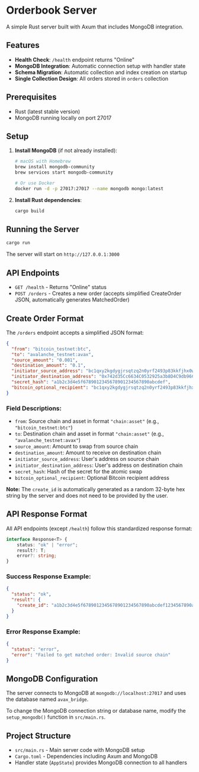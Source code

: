 # Orderbook Server

A simple Rust server built with Axum that includes MongoDB integration.

## Features

- **Health Check**: `/health` endpoint returns "Online"
- **MongoDB Integration**: Automatic connection setup with handler state
- **Schema Migration**: Automatic collection and index creation on startup
- **Single Collection Design**: All orders stored in `orders` collection

## Prerequisites

- Rust (latest stable version)
- MongoDB running locally on port 27017

## Setup

1. **Install MongoDB** (if not already installed):
   ```bash
   # macOS with Homebrew
   brew install mongodb-community
   brew services start mongodb-community
   
   # Or use Docker
   docker run -d -p 27017:27017 --name mongodb mongo:latest
   ```

2. **Install Rust dependencies**:
   ```bash
   cargo build
   ```

## Running the Server

```bash
cargo run
```

The server will start on `http://127.0.0.1:3000`

## API Endpoints

- `GET /health` - Returns "Online" status
- `POST /orders` - Creates a new order (accepts simplified CreateOrder JSON, automatically generates MatchedOrder)

## Create Order Format

The `/orders` endpoint accepts a simplified JSON format:

```json
{
  "from": "bitcoin_testnet:btc",
  "to": "avalanche_testnet:avax", 
  "source_amount": "0.001",
  "destination_amount": "0.1",
  "initiator_source_address": "bc1qxy2kgdygjrsqtzq2n0yrf2493p83kkfjhx0wlh",
  "initiator_destination_address": "0x742d35Cc6634C0532925a3b8D4C9db96C4b4d8b6",
  "secret_hash": "a1b2c3d4e5f6789012345678901234567890abcdef",
  "bitcoin_optional_recipient": "bc1qxy2kgdygjrsqtzq2n0yrf2493p83kkfjhx0wlh"
}
```

### Field Descriptions:
- `from`: Source chain and asset in format `"chain:asset"` (e.g., `"bitcoin_testnet:btc"`)
- `to`: Destination chain and asset in format `"chain:asset"` (e.g., `"avalanche_testnet:avax"`)
- `source_amount`: Amount to swap from source chain
- `destination_amount`: Amount to receive on destination chain
- `initiator_source_address`: User's address on source chain
- `initiator_destination_address`: User's address on destination chain
- `secret_hash`: Hash of the secret for the atomic swap
- `bitcoin_optional_recipient`: Optional Bitcoin recipient address

**Note:** The `create_id` is automatically generated as a random 32-byte hex string by the server and does not need to be provided by the user.

## API Response Format

All API endpoints (except `/health`) follow this standardized response format:

```typescript
interface Response<T> {
    status: "ok" | "error";
    result?: T;
    error?: string;
}
```

### Success Response Example:
```json
{
  "status": "ok",
  "result": {
    "create_id": "a1b2c3d4e5f6789012345678901234567890abcdef1234567890abcdef123456"
  }
}
```

### Error Response Example:
```json
{
  "status": "error",
  "error": "Failed to get matched order: Invalid source chain"
}
```

## MongoDB Configuration

The server connects to MongoDB at `mongodb://localhost:27017` and uses the database named `avax_bridge`.

To change the MongoDB connection string or database name, modify the `setup_mongodb()` function in `src/main.rs`.

## Project Structure

- `src/main.rs` - Main server code with MongoDB setup
- `Cargo.toml` - Dependencies including Axum and MongoDB
- Handler state (`AppState`) provides MongoDB connection to all handlers